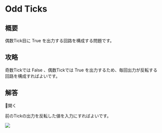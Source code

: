 # Odd Ticks

## 概要

偶数Tick目に <span class="T">True</span> を出力する回路を構成する問題です。

## 攻略

奇数Tickでは <span class="F">False</span> 、偶数Tickでは <span class="T">True</span>
を出力するため、毎回出力が反転する回路を構成すればよいです。

## 解答

<div class="spoiler-controller material-icons">&#xE5CF;開く</div>
<div class="spoiler">

前のTickの出力を反転した値を入力にすればよいです。

![](https://gyazo.com/da17d42979b9cc7055e36fa0dcbe782c.png)

</div>